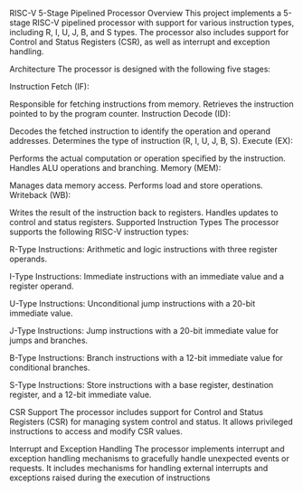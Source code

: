 
RISC-V 5-Stage Pipelined Processor
Overview
This project implements a 5-stage RISC-V pipelined processor with support for various instruction types, including R, I, U, J, B, and S types. The processor also includes support for Control and Status Registers (CSR), as well as interrupt and exception handling.

Architecture
The processor is designed with the following five stages:

Instruction Fetch (IF):

Responsible for fetching instructions from memory.
Retrieves the instruction pointed to by the program counter.
Instruction Decode (ID):

Decodes the fetched instruction to identify the operation and operand addresses.
Determines the type of instruction (R, I, U, J, B, S).
Execute (EX):

Performs the actual computation or operation specified by the instruction.
Handles ALU operations and branching.
Memory (MEM):

Manages data memory access.
Performs load and store operations.
Writeback (WB):

Writes the result of the instruction back to registers.
Handles updates to control and status registers.
Supported Instruction Types
The processor supports the following RISC-V instruction types:

R-Type Instructions: Arithmetic and logic instructions with three register operands.

I-Type Instructions: Immediate instructions with an immediate value and a register operand.

U-Type Instructions: Unconditional jump instructions with a 20-bit immediate value.

J-Type Instructions: Jump instructions with a 20-bit immediate value for jumps and branches.

B-Type Instructions: Branch instructions with a 12-bit immediate value for conditional branches.

S-Type Instructions: Store instructions with a base register, destination register, and a 12-bit immediate value.

CSR Support
The processor includes support for Control and Status Registers (CSR) for managing system control and status. It allows privileged instructions to access and modify CSR values.

Interrupt and Exception Handling
The processor implements interrupt and exception handling mechanisms to gracefully handle unexpected events or requests. It includes mechanisms for handling external interrupts and exceptions raised during the execution of instructions
